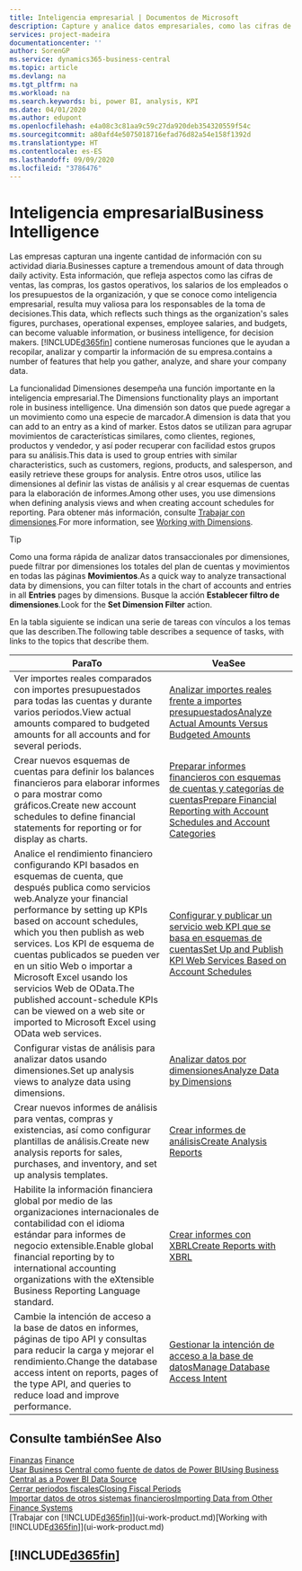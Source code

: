 ```yaml
---
title: Inteligencia empresarial | Documentos de Microsoft
description: Capture y analice datos empresariales, como las cifras de ventas, las compras, los gastos operativos, los salarios de los empleados y los presupuestos, que resultan muy valiosos para la inteligencia artificial o la toma de decisiones.
services: project-madeira
documentationcenter: ''
author: SorenGP
ms.service: dynamics365-business-central
ms.topic: article
ms.devlang: na
ms.tgt_pltfrm: na
ms.workload: na
ms.search.keywords: bi, power BI, analysis, KPI
ms.date: 04/01/2020
ms.author: edupont
ms.openlocfilehash: e4a08c3c81aa9c59c27da920deb354320559f54c
ms.sourcegitcommit: a80afd4e5075018716efad76d82a54e158f1392d
ms.translationtype: HT
ms.contentlocale: es-ES
ms.lasthandoff: 09/09/2020
ms.locfileid: "3786476"
---
```

# <a name="business-intelligence"></a><span data-ttu-id="3a081-103">Inteligencia empresarial</span><span class="sxs-lookup"><span data-stu-id="3a081-103">Business Intelligence</span></span>
<span data-ttu-id="3a081-104">Las empresas capturan una ingente cantidad de información con su actividad diaria.</span><span class="sxs-lookup"><span data-stu-id="3a081-104">Businesses capture a tremendous amount of data through daily activity.</span></span> <span data-ttu-id="3a081-105">Esta información, que refleja aspectos como las cifras de ventas, las compras, los gastos operativos, los salarios de los empleados o los presupuestos de la organización, y que se conoce como inteligencia empresarial, resulta muy valiosa para los responsables de la toma de decisiones.</span><span class="sxs-lookup"><span data-stu-id="3a081-105">This data, which reflects such things as the organization's sales figures, purchases, operational expenses, employee salaries, and budgets, can become valuable information, or business intelligence, for decision makers.</span></span> [!INCLUDE[d365fin](includes/d365fin_md.md)] <span data-ttu-id="3a081-106">contiene numerosas funciones que le ayudan a recopilar, analizar y compartir la información de su empresa.</span><span class="sxs-lookup"><span data-stu-id="3a081-106">contains a number of features that help you gather, analyze, and share your company data.</span></span>

<span data-ttu-id="3a081-107">La funcionalidad Dimensiones desempeña una función importante en la inteligencia empresarial.</span><span class="sxs-lookup"><span data-stu-id="3a081-107">The Dimensions functionality plays an important role in business intelligence.</span></span> <span data-ttu-id="3a081-108">Una dimensión son datos que puede agregar a un movimiento como una especie de marcador.</span><span class="sxs-lookup"><span data-stu-id="3a081-108">A dimension is data that you can add to an entry as a kind of marker.</span></span> <span data-ttu-id="3a081-109">Estos datos se utilizan para agrupar movimientos de características similares, como clientes, regiones, productos y vendedor, y así poder recuperar con facilidad estos grupos para su análisis.</span><span class="sxs-lookup"><span data-stu-id="3a081-109">This data is used to group entries with similar characteristics, such as customers, regions, products, and salesperson, and easily retrieve these groups for analysis.</span></span> <span data-ttu-id="3a081-110">Entre otros usos, utilice las dimensiones al definir las vistas de análisis y al crear esquemas de cuentas para la elaboración de informes.</span><span class="sxs-lookup"><span data-stu-id="3a081-110">Among other uses, you use dimensions  when defining analysis views and when creating account schedules for reporting.</span></span> <span data-ttu-id="3a081-111">Para obtener más información, consulte [Trabajar con dimensiones](finance-dimensions.md).</span><span class="sxs-lookup"><span data-stu-id="3a081-111">For more information, see [Working with Dimensions](finance-dimensions.md).</span></span>

> [!TIP]
> <span data-ttu-id="3a081-112">Como una forma rápida de analizar datos transaccionales por dimensiones, puede filtrar por dimensiones los totales del plan de cuentas y movimientos en todas las páginas **Movimientos**.</span><span class="sxs-lookup"><span data-stu-id="3a081-112">As a quick way to analyze transactional data by dimensions, you can filter totals in the chart of accounts and entries in all **Entries** pages by dimensions.</span></span> <span data-ttu-id="3a081-113">Busque la acción **Establecer filtro de dimensiones**.</span><span class="sxs-lookup"><span data-stu-id="3a081-113">Look for the **Set Dimension Filter** action.</span></span>  

<span data-ttu-id="3a081-114">En la tabla siguiente se indican una serie de tareas con vínculos a los temas que las describen.</span><span class="sxs-lookup"><span data-stu-id="3a081-114">The following table describes a sequence of tasks, with links to the topics that describe them.</span></span>  

| <span data-ttu-id="3a081-115">Para</span><span class="sxs-lookup"><span data-stu-id="3a081-115">To</span></span> | <span data-ttu-id="3a081-116">Vea</span><span class="sxs-lookup"><span data-stu-id="3a081-116">See</span></span> |
| --- | --- |
|<span data-ttu-id="3a081-117">Ver importes reales comparados con importes presupuestados para todas las cuentas y durante varios periodos.</span><span class="sxs-lookup"><span data-stu-id="3a081-117">View actual amounts compared to budgeted amounts for all accounts and for several periods.</span></span>|[<span data-ttu-id="3a081-118">Analizar importes reales frente a importes presupuestados</span><span class="sxs-lookup"><span data-stu-id="3a081-118">Analyze Actual Amounts Versus Budgeted Amounts</span></span>](bi-how-analyze-actual-versus-budget.md)|
|<span data-ttu-id="3a081-119">Crear nuevos esquemas de cuentas para definir los balances financieros para elaborar informes o para mostrar como gráficos.</span><span class="sxs-lookup"><span data-stu-id="3a081-119">Create new account schedules to define financial statements for reporting or for display as charts.</span></span>|[<span data-ttu-id="3a081-120">Preparar informes financieros con esquemas de cuentas y categorías de cuentas</span><span class="sxs-lookup"><span data-stu-id="3a081-120">Prepare Financial Reporting with Account Schedules and Account Categories</span></span>](bi-how-work-account-schedule.md)|
|<span data-ttu-id="3a081-121">Analice el rendimiento financiero configurando KPI basados en esquemas de cuenta, que después publica como servicios web.</span><span class="sxs-lookup"><span data-stu-id="3a081-121">Analyze your financial performance by setting up KPIs based on account schedules, which you then publish as web services.</span></span> <span data-ttu-id="3a081-122">Los KPI de esquema de cuentas publicados se pueden ver en un sitio Web o importar a Microsoft Excel usando los servicios Web de OData.</span><span class="sxs-lookup"><span data-stu-id="3a081-122">The published account-schedule KPIs can be viewed on a web site or imported to Microsoft Excel using OData web services.</span></span>|[<span data-ttu-id="3a081-123">Configurar y publicar un servicio web KPI que se basa en esquemas de cuentas</span><span class="sxs-lookup"><span data-stu-id="3a081-123">Set Up and Publish KPI Web Services Based on Account Schedules</span></span>](bi-how-to-set-up-and-publish-kpi-web-services-based-on-account-schedules.md)|
|<span data-ttu-id="3a081-124">Configurar vistas de análisis para analizar datos usando dimensiones.</span><span class="sxs-lookup"><span data-stu-id="3a081-124">Set up analysis views to analyze data using dimensions.</span></span>|[<span data-ttu-id="3a081-125">Analizar datos por dimensiones</span><span class="sxs-lookup"><span data-stu-id="3a081-125">Analyze Data by Dimensions</span></span>](bi-how-analyze-data-dimension.md)|
|<span data-ttu-id="3a081-126">Crear nuevos informes de análisis para ventas, compras y existencias, así como configurar plantillas de análisis.</span><span class="sxs-lookup"><span data-stu-id="3a081-126">Create new analysis reports for sales, purchases, and inventory, and set up analysis templates.</span></span>|[<span data-ttu-id="3a081-127">Crear informes de análisis</span><span class="sxs-lookup"><span data-stu-id="3a081-127">Create Analysis Reports</span></span>](bi-how-create-analysis-views-reports.md)|
|<span data-ttu-id="3a081-128">Habilite la información financiera global por medio de las organizaciones internacionales de contabilidad con el idioma estándar para informes de negocio extensible.</span><span class="sxs-lookup"><span data-stu-id="3a081-128">Enable global financial reporting by to international accounting organizations with the eXtensible Business Reporting Language standard.</span></span>|[<span data-ttu-id="3a081-129">Crear informes con XBRL</span><span class="sxs-lookup"><span data-stu-id="3a081-129">Create Reports with XBRL</span></span>](bi-create-reports-with-xbrl.md)|
|<span data-ttu-id="3a081-130">Cambie la intención de acceso a la base de datos en informes, páginas de tipo API y consultas para reducir la carga y mejorar el rendimiento.</span><span class="sxs-lookup"><span data-stu-id="3a081-130">Change the database access intent on reports, pages of the type API, and queries to reduce load and improve performance.</span></span>|[<span data-ttu-id="3a081-131">Gestionar la intención de acceso a la base de datos</span><span class="sxs-lookup"><span data-stu-id="3a081-131">Manage Database Access Intent</span></span>](admin-data-access-intent.md)|

## <a name="see-also"></a><span data-ttu-id="3a081-132">Consulte también</span><span class="sxs-lookup"><span data-stu-id="3a081-132">See Also</span></span>
<span data-ttu-id="3a081-133">[Finanzas](finance.md)  </span><span class="sxs-lookup"><span data-stu-id="3a081-133">[Finance](finance.md)  </span></span>  
[<span data-ttu-id="3a081-134">Usar Business Central como fuente de datos de Power BI</span><span class="sxs-lookup"><span data-stu-id="3a081-134">Using Business Central as a Power BI Data Source</span></span>](across-how-use-financials-data-source-powerbi.md)  
[<span data-ttu-id="3a081-135">Cerrar periodos fiscales</span><span class="sxs-lookup"><span data-stu-id="3a081-135">Closing Fiscal Periods</span></span>](year-close-years-periods.md)  
[<span data-ttu-id="3a081-136">Importar datos de otros sistemas financieros</span><span class="sxs-lookup"><span data-stu-id="3a081-136">Importing Data from Other Finance Systems</span></span>](across-import-data-configuration-packages.md)  
<span data-ttu-id="3a081-137">[Trabajar con [!INCLUDE[d365fin](includes/d365fin_md.md)]](ui-work-product.md)</span><span class="sxs-lookup"><span data-stu-id="3a081-137">[Working with [!INCLUDE[d365fin](includes/d365fin_md.md)]](ui-work-product.md)</span></span>

## [!INCLUDE[d365fin](includes/free_trial_md.md)]  

